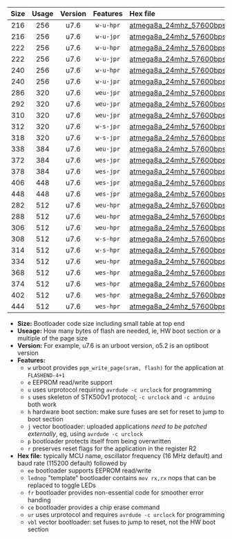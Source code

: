 |Size|Usage|Version|Features|Hex file|
|:-:|:-:|:-:|:-:|:--|
|216|256|u7.6|`w-u-hpr`|[atmega8a_24mhz_57600bps_ur.hex](https://raw.githubusercontent.com/stefanrueger/urboot/main/atmega8a_24mhz_57600bps_ur.hex)|
|216|256|u7.6|`w-u-jpr`|[atmega8a_24mhz_57600bps_ur_vbl.hex](https://raw.githubusercontent.com/stefanrueger/urboot/main/atmega8a_24mhz_57600bps_ur_vbl.hex)|
|222|256|u7.6|`w-u-hpr`|[atmega8a_24mhz_57600bps_lednop_ur.hex](https://raw.githubusercontent.com/stefanrueger/urboot/main/atmega8a_24mhz_57600bps_lednop_ur.hex)|
|222|256|u7.6|`w-u-jpr`|[atmega8a_24mhz_57600bps_lednop_ur_vbl.hex](https://raw.githubusercontent.com/stefanrueger/urboot/main/atmega8a_24mhz_57600bps_lednop_ur_vbl.hex)|
|240|256|u7.6|`w-u-hpr`|[atmega8a_24mhz_57600bps_lednop_fr_ur.hex](https://raw.githubusercontent.com/stefanrueger/urboot/main/atmega8a_24mhz_57600bps_lednop_fr_ur.hex)|
|240|256|u7.6|`w-u-jpr`|[atmega8a_24mhz_57600bps_lednop_fr_ur_vbl.hex](https://raw.githubusercontent.com/stefanrueger/urboot/main/atmega8a_24mhz_57600bps_lednop_fr_ur_vbl.hex)|
|286|320|u7.6|`weu-jpr`|[atmega8a_24mhz_57600bps_ee_ur_vbl.hex](https://raw.githubusercontent.com/stefanrueger/urboot/main/atmega8a_24mhz_57600bps_ee_ur_vbl.hex)|
|292|320|u7.6|`weu-jpr`|[atmega8a_24mhz_57600bps_ee_lednop_ur_vbl.hex](https://raw.githubusercontent.com/stefanrueger/urboot/main/atmega8a_24mhz_57600bps_ee_lednop_ur_vbl.hex)|
|310|320|u7.6|`weu-jpr`|[atmega8a_24mhz_57600bps_ee_lednop_fr_ur_vbl.hex](https://raw.githubusercontent.com/stefanrueger/urboot/main/atmega8a_24mhz_57600bps_ee_lednop_fr_ur_vbl.hex)|
|312|320|u7.6|`w-s-jpr`|[atmega8a_24mhz_57600bps_vbl.hex](https://raw.githubusercontent.com/stefanrueger/urboot/main/atmega8a_24mhz_57600bps_vbl.hex)|
|318|320|u7.6|`w-s-jpr`|[atmega8a_24mhz_57600bps_lednop_vbl.hex](https://raw.githubusercontent.com/stefanrueger/urboot/main/atmega8a_24mhz_57600bps_lednop_vbl.hex)|
|338|384|u7.6|`weu-jpr`|[atmega8a_24mhz_57600bps_ee_lednop_fr_ce_ur_vbl.hex](https://raw.githubusercontent.com/stefanrueger/urboot/main/atmega8a_24mhz_57600bps_ee_lednop_fr_ce_ur_vbl.hex)|
|372|384|u7.6|`wes-jpr`|[atmega8a_24mhz_57600bps_ee_vbl.hex](https://raw.githubusercontent.com/stefanrueger/urboot/main/atmega8a_24mhz_57600bps_ee_vbl.hex)|
|378|384|u7.6|`wes-jpr`|[atmega8a_24mhz_57600bps_ee_lednop_vbl.hex](https://raw.githubusercontent.com/stefanrueger/urboot/main/atmega8a_24mhz_57600bps_ee_lednop_vbl.hex)|
|406|448|u7.6|`wes-jpr`|[atmega8a_24mhz_57600bps_ee_lednop_fr_vbl.hex](https://raw.githubusercontent.com/stefanrueger/urboot/main/atmega8a_24mhz_57600bps_ee_lednop_fr_vbl.hex)|
|448|448|u7.6|`wes-jpr`|[atmega8a_24mhz_57600bps_ee_lednop_fr_ce_vbl.hex](https://raw.githubusercontent.com/stefanrueger/urboot/main/atmega8a_24mhz_57600bps_ee_lednop_fr_ce_vbl.hex)|
|282|512|u7.6|`weu-hpr`|[atmega8a_24mhz_57600bps_ee_ur.hex](https://raw.githubusercontent.com/stefanrueger/urboot/main/atmega8a_24mhz_57600bps_ee_ur.hex)|
|288|512|u7.6|`weu-hpr`|[atmega8a_24mhz_57600bps_ee_lednop_ur.hex](https://raw.githubusercontent.com/stefanrueger/urboot/main/atmega8a_24mhz_57600bps_ee_lednop_ur.hex)|
|306|512|u7.6|`weu-hpr`|[atmega8a_24mhz_57600bps_ee_lednop_fr_ur.hex](https://raw.githubusercontent.com/stefanrueger/urboot/main/atmega8a_24mhz_57600bps_ee_lednop_fr_ur.hex)|
|308|512|u7.6|`w-s-hpr`|[atmega8a_24mhz_57600bps.hex](https://raw.githubusercontent.com/stefanrueger/urboot/main/atmega8a_24mhz_57600bps.hex)|
|314|512|u7.6|`w-s-hpr`|[atmega8a_24mhz_57600bps_lednop.hex](https://raw.githubusercontent.com/stefanrueger/urboot/main/atmega8a_24mhz_57600bps_lednop.hex)|
|334|512|u7.6|`weu-hpr`|[atmega8a_24mhz_57600bps_ee_lednop_fr_ce_ur.hex](https://raw.githubusercontent.com/stefanrueger/urboot/main/atmega8a_24mhz_57600bps_ee_lednop_fr_ce_ur.hex)|
|368|512|u7.6|`wes-hpr`|[atmega8a_24mhz_57600bps_ee.hex](https://raw.githubusercontent.com/stefanrueger/urboot/main/atmega8a_24mhz_57600bps_ee.hex)|
|374|512|u7.6|`wes-hpr`|[atmega8a_24mhz_57600bps_ee_lednop.hex](https://raw.githubusercontent.com/stefanrueger/urboot/main/atmega8a_24mhz_57600bps_ee_lednop.hex)|
|402|512|u7.6|`wes-hpr`|[atmega8a_24mhz_57600bps_ee_lednop_fr.hex](https://raw.githubusercontent.com/stefanrueger/urboot/main/atmega8a_24mhz_57600bps_ee_lednop_fr.hex)|
|444|512|u7.6|`wes-hpr`|[atmega8a_24mhz_57600bps_ee_lednop_fr_ce.hex](https://raw.githubusercontent.com/stefanrueger/urboot/main/atmega8a_24mhz_57600bps_ee_lednop_fr_ce.hex)|

- **Size:** Bootloader code size including small table at top end
- **Useage:** How many bytes of flash are needed, ie, HW boot section or a multiple of the page size
- **Version:** For example, u7.6 is an urboot version, o5.2 is an optiboot version
- **Features:**
  + `w` urboot provides `pgm_write_page(sram, flash)` for the application at `FLASHEND-4+1`
  + `e` EEPROM read/write support
  + `u` uses urprotocol requiring `avrdude -c urclock` for programming
  + `s` uses skeleton of STK500v1 protocol; `-c urclock` and `-c arduino` both work
  + `h` hardware boot section: make sure fuses are set for reset to jump to boot section
  + `j` vector bootloader: uploaded applications *need to be patched externally*, eg, using `avrdude -c urclock`
  + `p` bootloader protects itself from being overwritten
  + `r` preserves reset flags for the application in the register R2
- **Hex file:** typically MCU name, oscillator frequency (16 MHz default) and baud rate (115200 default) followed by
  + `ee` bootloader supports EEPROM read/write
  + `lednop` "template" bootloader contains `mov rx,rx` nops that can be replaced to toggle LEDs
  + `fr` bootloader provides non-essential code for smoother error handing
  + `ce` bootloader provides a chip erase command
  + `ur` uses urprotocol and requires `avrdude -c urclock` for programming
  + `vbl` vector bootloader: set fuses to jump to reset, not the HW boot section
